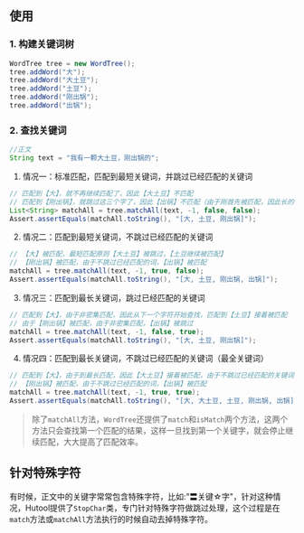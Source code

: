 ## 使用

### 1. 构建关键词树
```java
WordTree tree = new WordTree();
tree.addWord("大");
tree.addWord("大土豆");
tree.addWord("土豆");
tree.addWord("刚出锅");
tree.addWord("出锅");
```

### 2. 查找关键词
```java
//正文
String text = "我有一颗大土豆，刚出锅的";
```

1. 情况一：标准匹配，匹配到最短关键词，并跳过已经匹配的关键词

```java
// 匹配到【大】，就不再继续匹配了，因此【大土豆】不匹配
// 匹配到【刚出锅】，就跳过这三个字了，因此【出锅】不匹配（由于刚首先被匹配，因此长的被匹配，最短匹配只针对第一个字相同选最短）
List<String> matchAll = tree.matchAll(text, -1, false, false);
Assert.assertEquals(matchAll.toString(), "[大, 土豆, 刚出锅]");
```

2. 情况二：匹配到最短关键词，不跳过已经匹配的关键词

```java
// 【大】被匹配，最短匹配原则【大土豆】被跳过，【土豆继续被匹配】
// 【刚出锅】被匹配，由于不跳过已经匹配的词，【出锅】被匹配
matchAll = tree.matchAll(text, -1, true, false);
Assert.assertEquals(matchAll.toString(), "[大, 土豆, 刚出锅, 出锅]");
```

3. 情况三：匹配到最长关键词，跳过已经匹配的关键词

```java
// 匹配到【大】，由于非密集匹配，因此从下一个字符开始查找，匹配到【土豆】接着被匹配
// 由于【刚出锅】被匹配，由于非密集匹配，【出锅】被跳过
matchAll = tree.matchAll(text, -1, false, true);
Assert.assertEquals(matchAll.toString(), "[大, 土豆, 刚出锅]");
```

4. 情况四：匹配到最长关键词，不跳过已经匹配的关键词（最全关键词）

```java
// 匹配到【大】，由于到最长匹配，因此【大土豆】接着被匹配，由于不跳过已经匹配的关键词，土豆继续被匹配
// 【刚出锅】被匹配，由于不跳过已经匹配的词，【出锅】被匹配
matchAll = tree.matchAll(text, -1, true, true);
Assert.assertEquals(matchAll.toString(), "[大, 大土豆, 土豆, 刚出锅, 出锅]");
```

> 除了`matchAll`方法，`WordTree`还提供了`match`和`isMatch`两个方法，这两个方法只会查找第一个匹配的结果，这样一旦找到第一个关键字，就会停止继续匹配，大大提高了匹配效率。

## 针对特殊字符

有时候，正文中的关键字常常包含特殊字符，比如:"〓关键☆字"，针对这种情况，Hutool提供了`StopChar`类，专门针对特殊字符做跳过处理，这个过程是在`match`方法或`matchAll`方法执行的时候自动去掉特殊字符。

